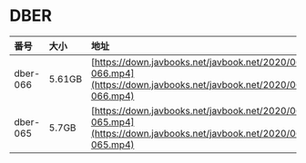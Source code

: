 # DBER

| 番号 | 大小 | 地址 |
| :--- | :--- | :--- |
| dber-066 | 5.61GB | [https://down.javbooks.net/javbook.net/2020/06/23/dber-066.mp4](https://down.javbooks.net/javbook.net/2020/06/23/dber-066.mp4) |
| dber-065 | 5.7GB | [https://down.javbooks.net/javbook.net/2020/06/23/dber-065.mp4](https://down.javbooks.net/javbook.net/2020/06/23/dber-065.mp4) |


